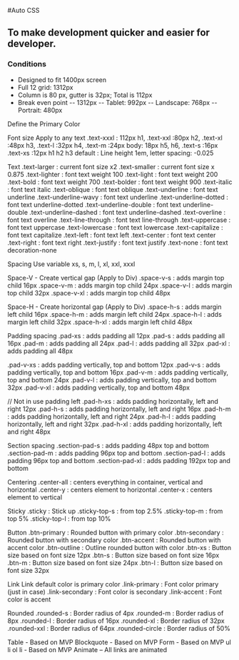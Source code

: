 #Auto CSS

## To make development quicker and easier for developer.

### Conditions
- Designed to fit 1400px screen 
- Full 12 grid: 1312px
- Column is 80 px, gutter is 32px; Total is 112px 
- Break even point
-- 1312px
-- Tablet: 992px
-- Landscape: 768px
-- Portrait: 480px

Define the Primary Color

Font size Apply to any text
.text-xxxl : 112px
h1, .text-xxl :80px
h2, .text-xl :48px
h3, .text-l :32px
h4, .text-m :24px
body: 18px
h5, h6, .text-s :16px
.text-xs :12px
h1 h2 h3 default : Line height 1em, letter spacing: -0.025

Text
.text-larger : current font size x2
.text-smaller : current font size x 0.875
.text-lighter : font text weight 100
.text-light : font text weight 200
.text-bold : font text weight 700
.text-bolder : font text weight 900
.text-italic : font text italic
.text-oblique : font text oblique
.text-underline : font text underline
.text-underline-wavy : font text underline
.text-underline-dotted : font text underline-dotted
.text-underline-double : font text underline-double
.text-underline-dashed : font text underline-dashed
.text-overline : font text overline
.text-line-through : font text line-through
.text-uppercase : font text uppercase
.text-lowercase : font text lowercase
.text-capitalize : font text capitalize
.text-left : font text left
.text-center : font text center
.text-right : font text right
.text-justify : font text justify
.text-none : font text decoration-none

Spacing
Use variable xs, s, m, l, xl, xxl, xxxl

Space-V - Create vertical gap (Apply to Div)
.space-v-s : adds margin top child 16px
.space-v-m : adds margin top child 24px
.space-v-l : adds margin top child 32px
.space-v-xl : adds margin top child 48px

Space-H - Create horizontal gap (Apply to Div)
.space-h-s : adds margin left child 16px
.space-h-m : adds margin left child 24px
.space-h-l : adds margin left child 32px
.space-h-xl : adds margin left child 48px

Padding spacing
.pad-xs : adds padding all 12px 
.pad-s : adds padding all 16px 
.pad-m : adds padding all 24px 
.pad-l : adds padding all 32px 
.pad-xl : adds padding all 48px 

.pad-v-xs : adds padding vertically, top and bottom 12px 
.pad-v-s : adds padding vertically, top and bottom 16px 
.pad-v-m : adds padding vertically, top and bottom 24px 
.pad-v-l : adds padding vertically, top and bottom 32px 
.pad-v-xl : adds padding vertically, top and bottom 48px 

// Not in use padding left
.pad-h-xs : adds padding horizontally, left and right 12px 
.pad-h-s : adds padding horizontally, left and right 16px 
.pad-h-m : adds padding horizontally, left and right 24px 
.pad-h-l : adds padding horizontally, left and right 32px 
.pad-h-xl : adds padding horizontally, left and right 48px 

Section spacing
.section-pad-s : adds padding 48px top and bottom
.section-pad-m : adds padding 96px top and bottom
.section-pad-l : adds padding 96px top and bottom
.section-pad-xl : adds padding 192px top and bottom

Centering
.center-all : centers everything in container, vertical and horizontal
.center-y : centers element to horizontal
.center-x : centers element to vertical

Sticky
.sticky : Stick up
.sticky-top-s : from top 2.5%
.sticky-top-m : from top 5%
.sticky-top-l : from top 10%

Button
.btn-primary : Rounded button with primary color
.btn-secondary : Rounded button with secondary color
.btn-accent : Rounded button with accent color
.btn-outline : Outline rounded button with color
.btn-xs : Button size based on font size 12px
.btn-s : Button size based on font size 16px
.btn-m : Button size based on font size 24px
.btn-l : Button size based on font size 32px

Link
Link default color is primary color
.link-primary : Font color primary (just in case)
.link-secondary : Font color is secondary
.link-accent : Font color is accent

Rounded
.rounded-s : Border radius of 4px
.rounded-m : Border radius of 8px
.rounded-l : Border radius of 16px
.rounded-xl : Border radius of 32px
.rounded-xxl : Border radius of 64px
.rounded-circle : Border radius of 50%

Table - Based on MVP
Blockquote - Based on MVP
Form - Based on MVP
ul li ol li - Based on MVP
Animate – All links are animated